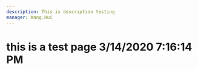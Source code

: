 ```yaml
---
description: This is description testing
manager: Wang.Hui
---
```

# this is a test page 3/14/2020 7:16:14 PM